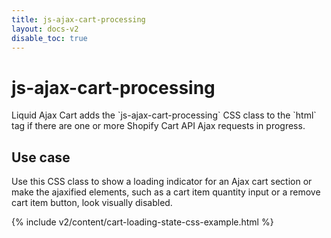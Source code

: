 ```yaml
---
title: js-ajax-cart-processing
layout: docs-v2
disable_toc: true
---
```


# js-ajax-cart-processing

<p class="lead" markdown="1">
Liquid Ajax Cart adds the `js-ajax-cart-processing` CSS class to the `html` tag if there are one or more Shopify Cart API Ajax requests in progress.
</p>

## Use case

Use this CSS class to show a loading indicator for an Ajax cart section or make the ajaxified elements, 
such as a cart item quantity input or a remove cart item button, look visually disabled. 

{% include v2/content/cart-loading-state-css-example.html %}